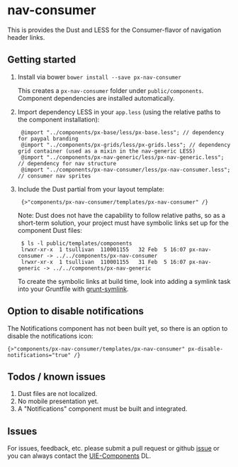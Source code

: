 nav-consumer
============

This is provides the Dust and LESS for the Consumer-flavor of navigation header links.

## Getting started

1. Install via bower
		```
			bower install --save px-nav-consumer
		```

	This creates a `px-nav-consumer` folder under `public/components`. Component dependencies are installed automatically.
1. Import dependency LESS in your `app.less` (using the relative paths to the component installation):

		@import "../components/px-base/less/px-base.less"; // dependency for paypal branding
		@import "../components/px-grids/less/px-grids.less"; // dependency grid container (used as a mixin in the nav-generic LESS)
		@import "../components/px-nav-generic/less/px-nav-generic.less"; // dependency for nav structure
		@import "../components/px-nav-consumer/less/px-nav-consumer.less"; // consumer nav sprites

1. Include the Dust partial from your layout template:

		{>"components/px-nav-consumer/templates/px-nav-consumer" /}

	Note: Dust does not have the capability to follow relative paths, so as a short-term solution, your project must have symbolic links set up for the component Dust files:

		$ ls -l public/templates/components
		lrwxr-xr-x  1 tsullivan  110001155   32 Feb  5 16:07 px-nav-consumer -> ../../components/px-nav-consumer
		lrwxr-xr-x  1 tsullivan  110001155   31 Feb  5 16:07 px-nav-generic -> ../../components/px-nav-generic

	To create the symbolic links at build time, look into adding a symlink task into your Gruntfile with [grunt-symlink](https://github.com/geddski/grunt-symlink).

## Option to disable notifications

The Notifications component has not been built yet, so there is an option to disable the notifications icon:

	{>"components/px-nav-consumer/templates/px-nav-consumer" px-disable-notifications="true" /}

## Todos / known issues

1. Dust files are not localized.
1. No mobile presentation yet.
1. A "Notifications" component must be built and integrated.

## Issues

For issues, feedback, etc. please submit a pull request or github [issue](https://github.paypal.com/UIE-Components/px-nav-consumer/issues) or you can always contact the [UIE-Components](mailto:DL-PayPal-UIE-Components@corp.ebay.com) DL.
